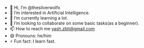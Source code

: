 - 👋 Hi, I’m @thesilverwolfx
- 👀 I’m interested in Artificial Intelligence.
- 🌱 I’m currently learning a lot.
- 💞️ I’m looking to collaborate on some basic tasks(as a beginner).
- 📫 How to reach me yash.zbti@gmail.com
- 😄 Pronouns: he/him
- ⚡ Fun fact: I learn fast.

<!---
thesilverwolfx/thesilverwolfx is a ✨ special ✨ repository because its `README.md` (this file) appears on your GitHub profile.
You can click the Preview link to take a look at your changes.
--->
